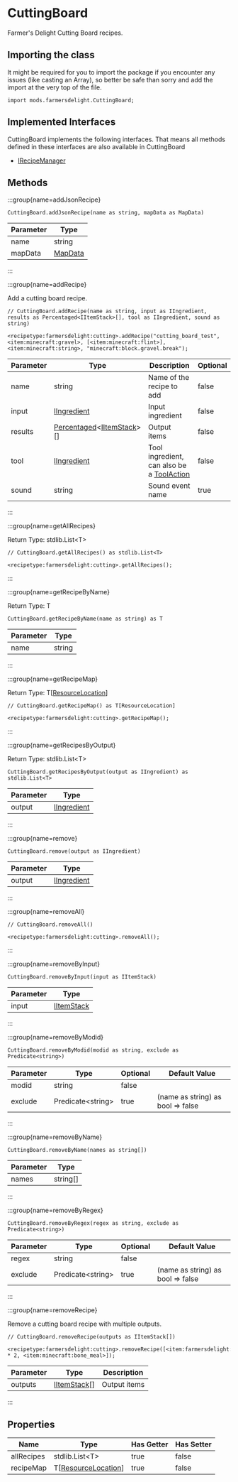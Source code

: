 # CuttingBoard

Farmer's Delight Cutting Board recipes.

## Importing the class

It might be required for you to import the package if you encounter any issues (like casting an Array), so better be safe than sorry and add the import at the very top of the file.
```zenscript
import mods.farmersdelight.CuttingBoard;
```


## Implemented Interfaces
CuttingBoard implements the following interfaces. That means all methods defined in these interfaces are also available in CuttingBoard

- [IRecipeManager](/vanilla/api/recipe/manager/IRecipeManager)

## Methods

:::group{name=addJsonRecipe}

```zenscript
CuttingBoard.addJsonRecipe(name as string, mapData as MapData)
```

| Parameter |                 Type                 |
|-----------|--------------------------------------|
| name      | string                               |
| mapData   | [MapData](/vanilla/api/data/MapData) |


:::

:::group{name=addRecipe}

Add a cutting board recipe.

```zenscript
// CuttingBoard.addRecipe(name as string, input as IIngredient, results as Percentaged<IItemStack>[], tool as IIngredient, sound as string)

<recipetype:farmersdelight:cutting>.addRecipe("cutting_board_test", <item:minecraft:gravel>, [<item:minecraft:flint>], <item:minecraft:string>, "minecraft:block.gravel.break");
```

| Parameter |                                                  Type                                                   | Description                                                             | Optional |
|-----------|---------------------------------------------------------------------------------------------------------|-------------------------------------------------------------------------|----------|
| name      | string                                                                                                  | Name of the recipe to add                                               | false    |
| input     | [IIngredient](/vanilla/api/ingredient/IIngredient)                                                      | Input ingredient                                                        | false    |
| results   | [Percentaged](/vanilla/api/util/random/Percentaged)&lt;[IItemStack](/vanilla/api/item/IItemStack)&gt;[] | Output items                                                            | false    |
| tool      | [IIngredient](/vanilla/api/ingredient/IIngredient)                                                      | Tool ingredient, can also be a [ToolAction](/forge/api/tool/ToolAction) | false    |
| sound     | string                                                                                                  | Sound event name                                                        | true     |


:::

:::group{name=getAllRecipes}

Return Type: stdlib.List&lt;T&gt;

```zenscript
// CuttingBoard.getAllRecipes() as stdlib.List<T>

<recipetype:farmersdelight:cutting>.getAllRecipes();
```

:::

:::group{name=getRecipeByName}

Return Type: T

```zenscript
CuttingBoard.getRecipeByName(name as string) as T
```

| Parameter |  Type  |
|-----------|--------|
| name      | string |


:::

:::group{name=getRecipeMap}

Return Type: T[[ResourceLocation](/vanilla/api/resource/ResourceLocation)]

```zenscript
// CuttingBoard.getRecipeMap() as T[ResourceLocation]

<recipetype:farmersdelight:cutting>.getRecipeMap();
```

:::

:::group{name=getRecipesByOutput}

Return Type: stdlib.List&lt;T&gt;

```zenscript
CuttingBoard.getRecipesByOutput(output as IIngredient) as stdlib.List<T>
```

| Parameter |                        Type                        |
|-----------|----------------------------------------------------|
| output    | [IIngredient](/vanilla/api/ingredient/IIngredient) |


:::

:::group{name=remove}

```zenscript
CuttingBoard.remove(output as IIngredient)
```

| Parameter |                        Type                        |
|-----------|----------------------------------------------------|
| output    | [IIngredient](/vanilla/api/ingredient/IIngredient) |


:::

:::group{name=removeAll}

```zenscript
// CuttingBoard.removeAll()

<recipetype:farmersdelight:cutting>.removeAll();
```

:::

:::group{name=removeByInput}

```zenscript
CuttingBoard.removeByInput(input as IItemStack)
```

| Parameter |                    Type                    |
|-----------|--------------------------------------------|
| input     | [IItemStack](/vanilla/api/item/IItemStack) |


:::

:::group{name=removeByModid}

```zenscript
CuttingBoard.removeByModid(modid as string, exclude as Predicate<string>)
```

| Parameter |          Type           | Optional |           Default Value           |
|-----------|-------------------------|----------|-----------------------------------|
| modid     | string                  | false    |                                   |
| exclude   | Predicate&lt;string&gt; | true     | (name as string) as bool => false |


:::

:::group{name=removeByName}

```zenscript
CuttingBoard.removeByName(names as string[])
```

| Parameter |   Type   |
|-----------|----------|
| names     | string[] |


:::

:::group{name=removeByRegex}

```zenscript
CuttingBoard.removeByRegex(regex as string, exclude as Predicate<string>)
```

| Parameter |          Type           | Optional |           Default Value           |
|-----------|-------------------------|----------|-----------------------------------|
| regex     | string                  | false    |                                   |
| exclude   | Predicate&lt;string&gt; | true     | (name as string) as bool => false |


:::

:::group{name=removeRecipe}

Remove a cutting board recipe with multiple outputs.

```zenscript
// CuttingBoard.removeRecipe(outputs as IItemStack[])

<recipetype:farmersdelight:cutting>.removeRecipe([<item:farmersdelight:cooked_salmon_slice> * 2, <item:minecraft:bone_meal>]);
```

| Parameter |                     Type                     | Description  |
|-----------|----------------------------------------------|--------------|
| outputs   | [IItemStack](/vanilla/api/item/IItemStack)[] | Output items |


:::


## Properties

|    Name    |                             Type                              | Has Getter | Has Setter |
|------------|---------------------------------------------------------------|------------|------------|
| allRecipes | stdlib.List&lt;T&gt;                                          | true       | false      |
| recipeMap  | T[[ResourceLocation](/vanilla/api/resource/ResourceLocation)] | true       | false      |

